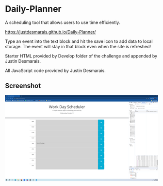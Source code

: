 # Daily-Planner
A scheduling tool that allows users to use time efficiently.

https://justdesmarais.github.io/Daily-Planner/

Type an event into the text block and hit the save icon to add data to local storage.  The event will stay in that block even when the site is refreshed!

Starter HTML provided by Develop folder of the challenge and appended by Justin Desmarais.

All JavaScript code provided by Justin Desmarais.

## Screenshot

![Screenshot of the planner screen with localStorage open in dev tools](./assets/Screenshot.png)